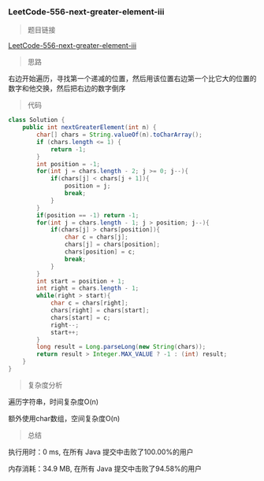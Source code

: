 ### LeetCode-556-next-greater-element-iii

> 题目链接

[LeetCode-556-next-greater-element-iii](https://leetcode-cn.com/problems/next-greater-element-iii/)

> 思路

右边开始遍历，寻找第一个递减的位置，然后用该位置右边第一个比它大的位置的数字和他交换，然后把右边的数字倒序

> 代码

```java
class Solution {
    public int nextGreaterElement(int n) {
        char[] chars = String.valueOf(n).toCharArray();
        if (chars.length <= 1) {
            return -1;
        }
        int position = -1;
        for(int j = chars.length - 2; j >= 0; j--){
            if(chars[j] < chars[j + 1]){
                position = j;
                break;
            }
        }
        if(position == -1) return -1;
        for(int j = chars.length - 1; j > position; j--){
            if(chars[j] > chars[position]){
                char c = chars[j];
                chars[j] = chars[position];
                chars[position] = c;
                break;
            }
        }
        int start = position + 1;
        int right = chars.length - 1;
        while(right > start){
            char c = chars[right];
            chars[right] = chars[start];
            chars[start] = c;
            right--;
            start++;
        }
        long result = Long.parseLong(new String(chars));
        return result > Integer.MAX_VALUE ? -1 : (int) result;
    }
}
```

> 复杂度分析

遍历字符串，时间复杂度O(n)

额外使用char数组，空间复杂度O(n)

> 总结

执行用时：0 ms, 在所有 Java 提交中击败了100.00%的用户

内存消耗：34.9 MB, 在所有 Java 提交中击败了94.58%的用户
